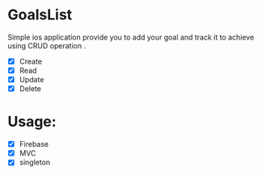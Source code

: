 # GoalsList

Simple ios application provide you to add your goal and track it to achieve using CRUD operation .
- [X] Create
- [X] Read
- [X] Update
- [X] Delete

# Usage: 
- [X] Firebase 
- [X] MVC
- [X] singleton
